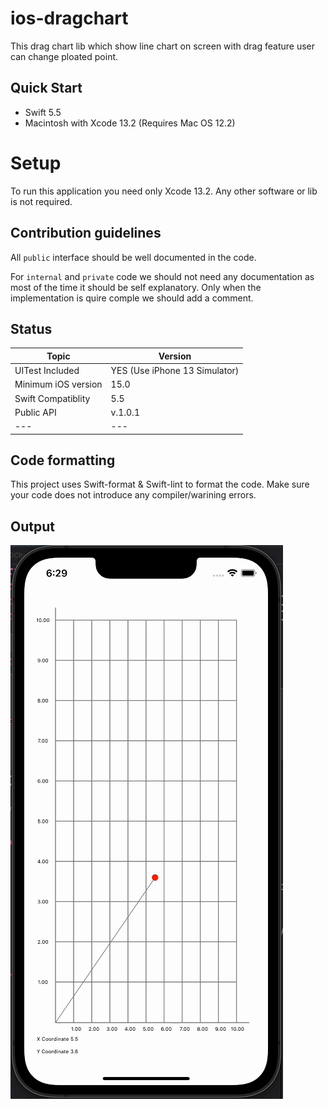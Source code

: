 # ios-dragchart
This drag chart lib which show line chart on screen with drag feature user can change ploated point. 

## Quick Start

* Swift 5.5
* Macintosh with Xcode 13.2 (Requires Mac OS 12.2)

# Setup

To run this application you need only Xcode 13.2. Any other software or lib is not required.

## Contribution guidelines

All `public` interface should be well documented in the code.

For `internal` and `private` code we should not need any documentation as most of the time it should be self explanatory. Only when the implementation is quire comple we should add a comment.

## Status

| Topic | Version |
| ---- | ----|
| UITest Included| YES (Use iPhone 13 Simulator)|
| Minimum iOS version | 15.0 |
| Swift Compatiblity | 5.5 |
| Public API | v.1.0.1 |
| --- | --- |

## Code formatting

This project uses Swift-format & Swift-lint to format the code. Make sure your code does not introduce any compiler/warining errors.

## Output

![Alt Text](/VDChartApp/ezgif-5-359e284296.gif)
